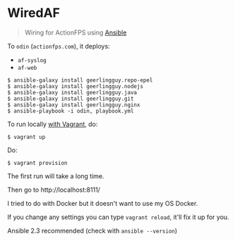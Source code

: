 # WiredAF
> Wiring for ActionFPS using [Ansible](http://docs.ansible.com/ansible/index.html)

To `odin` (`actionfps.com`), it deploys:
* `af-syslog`
* `af-web`

```
$ ansible-galaxy install geerlingguy.repo-epel
$ ansible-galaxy install geerlingguy.nodejs
$ ansible-galaxy install geerlingguy.java
$ ansible-galaxy install geerlingguy.git
$ ansible-galaxy install geerlingguy.nginx
$ ansible-playbook -i odin, playbook.yml
```

To run locally [with Vagrant](https://www.vagrantup.com/docs/provisioning/ansible.html), do:

```
$ vagrant up
```

Do:
```
$ vagrant provision
```

The first run will take a long time.

Then go to http://localhost:8111/

I tried to do with Docker but it doesn't want to use my OS Docker.

If you change any settings you can type `vagrant reload`, it'll fix it up for you.


Ansible 2.3 recommended (check with `ansible --version`)
